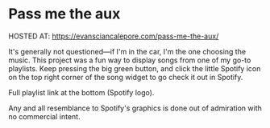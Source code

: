 # Pass me the aux

HOSTED AT: https://evansciancalepore.com/pass-me-the-aux/

It's generally not questioned—if I'm in the car, I'm the one choosing the music. This project was a fun way to display songs from one of my go-to playlists. Keep pressing the big green button, and click the little Spotify icon on the top right corner of the song widget to go check it out in Spotify.

Full playlist link at the bottom (Spotify logo).

Any and all resemblance to Spotify's graphics is done out of admiration with no commercial intent.
